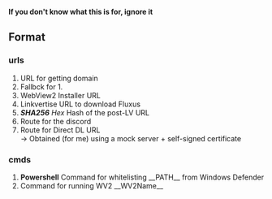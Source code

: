 **If you don't know what this is for, ignore it**

## Format
### urls
1. URL for getting domain
2. Fallbck for 1.
3. WebView2 Installer URL
4. Linkvertise URL to download Fluxus
5. ***SHA256*** *Hex* Hash of the post-LV URL
6. Route for the discord
7. Route for Direct DL URL<br/>-> Obtained (for me) using a mock server + self-signed certificate

### cmds
1. **Powershell** Command for whitelisting \_\_PATH\_\_ from Windows Defender
2. Command for running WV2 \_\_WV2Name\_\_
